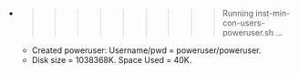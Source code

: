* >>>>>>>>> Running inst-min-con-users-poweruser.sh ...
  * Created poweruser: Username/pwd = poweruser/poweruser.
  * Disk size = 1038368K. Space Used = 40K.
